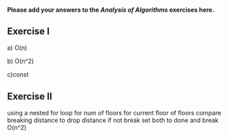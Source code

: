 #### Please add your answers to the **_Analysis of Algorithms_** exercises here.

## Exercise I

a) O(n)

b) O(n^2)

c)const

## Exercise II

using a nested for loop
for num of floors
for current floor of floors
compare breaking distance to drop distance
if not break set both to done and break
O(n^2)
